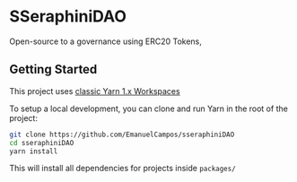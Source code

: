 # SSeraphiniDAO

Open-source to a governance using ERC20 Tokens,

## Getting Started

This project uses [classic Yarn 1.x Workspaces](https://classic.yarnpkg.com/en/docs/workspaces)

To setup a local development, you can clone and run Yarn in the root of the project:

```bash
git clone https://github.com/EmanuelCampos/sseraphiniDAO
cd sseraphiniDAO
yarn install
```

This will install all dependencies for projects inside `packages/`
